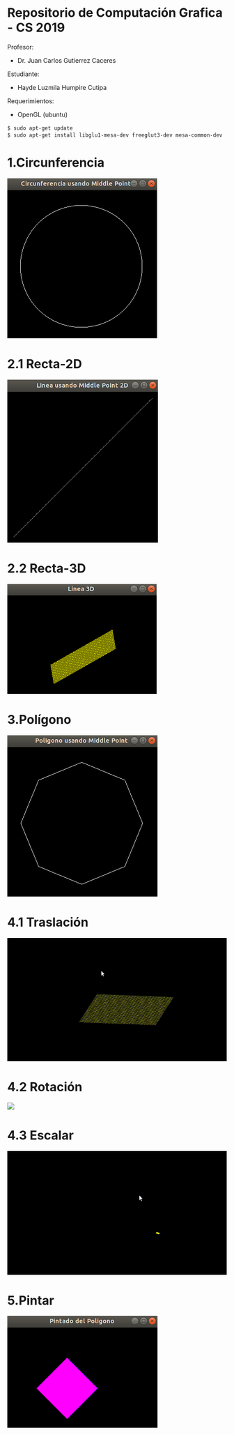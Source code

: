 # Repositorio de Computación Grafica - CS 2019
Profesor: 
- Dr. Juan Carlos Gutierrez Caceres

Estudiante:
- Hayde Luzmila Humpire Cutipa

Requerimientos:
- OpenGL (ubuntu)
```
$ sudo apt-get update
$ sudo apt-get install libglu1-mesa-dev freeglut3-dev mesa-common-dev
```

# 1.Circunferencia
![bd_disponibles](Imagenes/CircunferenciaMiddlePoint.png)

# 2.1 Recta-2D
![bd_disponibles](Imagenes/LineaMiddlePoint2D.png)

# 2.2 Recta-3D
![bd_disponibles](Imagenes/Linea3D.png)

# 3.Polígono
![bd_disponibles](Imagenes/PoligonoMiddlePoint.png)

# 4.1 Traslación
![](Imagenes/Traslacion.gif)

# 4.2 Rotación 
![](Imagenes/Rotacion.gif)

# 4.3 Escalar 
![](Imagenes/Escalar.gif)

# 5.Pintar
![bd_disponibles](Imagenes/PintadoPoligono.png)




